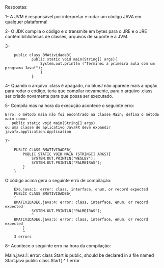 Respostas:


1- A JVM é responsável por interpretar e rodar um código JAVA em qualquer plataforma!


2- O JDK compila o código e o transmite em bytes para o JRE e o JRE contém bibliotecas de classes, arquivos de suporte e a JVM. 


3-

        public class BMAtividade3{
                public static void main(String[] args){
                    System.out.println ("Terminei a primeira aula com um programa Java!");
                    }
                }

    
4- Quando o arquivo .class é apagado, no blueJ não aparece mais a opção para rodar o código, teria que compilar novamente, para o arquivo .class ser         criado novamente para que possa ser executado.


5- Compila mas na hora da execução acontece o seguinte erro:

    Erro: o método main não foi encontrado na classe Main; defina o método main como:
       public static void main(String[] args)
    ou uma classe de aplicativo JavaFX deve expandir javafx.application.Application

    
7-

        PUBLIC CLASS BMATIVIDADE6{
            PUBLIC STATIC VOID MAIN (STRING[] ARGS){
                SYSTEM.OUT.PRINTLN("WESLEY");
                SYSTEM.OUT.PRINTLN("PALMEIRAS");
            }
        }


O código acima gera o seguinte erro de compilação:


        EX6.java:1: error: class, interface, enum, or record expected
        PUBLIC CLASS BMATIVIDADE6{
        ^
        BMATIVIDADE6.java:4: error: class, interface, enum, or record expected
                SYSTEM.OUT.PRINTLN("PALMEIRAS");
                ^
        BMATIVIDADE6.java:5: error: class, interface, enum, or record expected
            }
            ^
        3 errors
        

8- Acontece o seguinte erro na hora da compilação:


Main.java:1: error: class Start is public, should be declared in a file named Start.java
public class Start{
       ^
1 error
